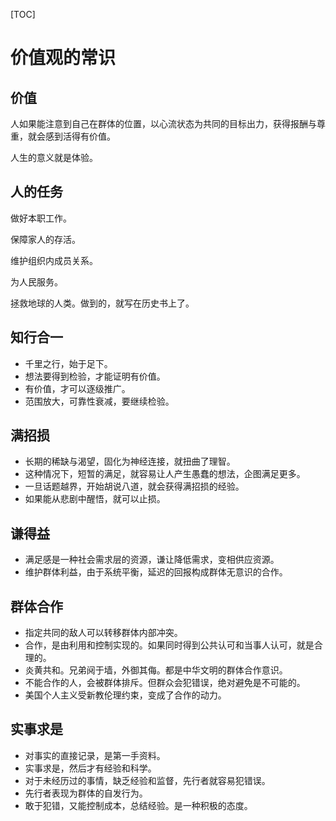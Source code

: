 [TOC]

# 价值观的常识

## 价值

人如果能注意到自己在群体的位置，以心流状态为共同的目标出力，获得报酬与尊重，就会感到活得有价值。

人生的意义就是体验。

## 人的任务

做好本职工作。

保障家人的存活。

维护组织内成员关系。

为人民服务。

拯救地球的人类。做到的，就写在历史书上了。

## 知行合一

- 千里之行，始于足下。
- 想法要得到检验，才能证明有价值。
- 有价值，才可以逐级推广。
- 范围放大，可靠性衰减，要继续检验。

## 满招损

- 长期的稀缺与渴望，固化为神经连接，就扭曲了理智。
- 这种情况下，短暂的满足，就容易让人产生愚蠢的想法，企图满足更多。
- 一旦话题越界，开始胡说八道，就会获得满招损的经验。
- 如果能从悲剧中醒悟，就可以止损。

## 谦得益

- 满足感是一种社会需求层的资源，谦让降低需求，变相供应资源。
- 维护群体利益，由于系统平衡，延迟的回报构成群体无意识的合作。

## 群体合作

- 指定共同的敌人可以转移群体内部冲突。
- 合作，是由利用和控制实现的。如果同时得到公共认可和当事人认可，就是合理的。
- 炎黄共和。兄弟阋于墙，外御其侮。都是中华文明的群体合作意识。
- 不能合作的人，会被群体排斥。但群众会犯错误，绝对避免是不可能的。
- 美国个人主义受新教伦理约束，变成了合作的动力。

## 实事求是

- 对事实的直接记录，是第一手资料。
- 实事求是，然后才有经验和科学。
- 对于未经历过的事情，缺乏经验和监督，先行者就容易犯错误。
- 先行者表现为群体的自发行为。
- 敢于犯错，又能控制成本，总结经验。是一种积极的态度。

